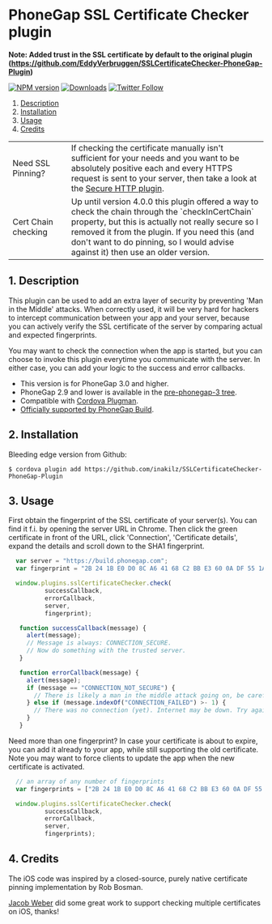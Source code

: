 # PhoneGap SSL Certificate Checker plugin

<strong>Note: Added trust in the SSL certificate by default to the original plugin (https://github.com/EddyVerbruggen/SSLCertificateChecker-PhoneGap-Plugin)</strong>


[![NPM version][npm-image]][npm-url]
[![Downloads][downloads-image]][npm-url]
[![Twitter Follow][twitter-image]][twitter-url]

[npm-image]:http://img.shields.io/npm/v/cordova-plugin-sslcertificatechecker.svg
[npm-url]:https://npmjs.org/package/cordova-plugin-sslcertificatechecker
[downloads-image]:http://img.shields.io/npm/dm/cordova-plugin-sslcertificatechecker.svg
[twitter-image]:https://img.shields.io/twitter/follow/eddyverbruggen.svg?style=social&label=Follow%20me
[twitter-url]:https://twitter.com/eddyverbruggen

1. [Description](https://github.com/EddyVerbruggen/SSLCertificateChecker-PhoneGap-Plugin#1-description)
2. [Installation](https://github.com/EddyVerbruggen/SSLCertificateChecker-PhoneGap-Plugin#2-installation)
3. [Usage](https://github.com/EddyVerbruggen/SSLCertificateChecker-PhoneGap-Plugin#3-usage)
4. [Credits](https://github.com/EddyVerbruggen/SSLCertificateChecker-PhoneGap-Plugin#4-credits)

<table width="100%">
    <tr>
        <td width="100">Need SSL Pinning?</td>
        <td>If checking the certificate manually isn't sufficient for your needs and you want to be absolutely positive each and every HTTPS request is sent to your server, then take a look at the <a href="http://plugins.telerik.com/plugin/secure-http">Secure HTTP plugin</a>.</td>
    </tr>
    <tr>
        <td>Cert Chain checking</td>
        <td>Up until version 4.0.0 this plugin offered a way to check the chain through the `checkInCertChain` property, but this is actually not really secure so I removed it from the plugin. If you need this (and don't want to do pinning, so I would advise against it) then use an older version.</td>
    </tr>
</table>

## 1. Description

This plugin can be used to add an extra layer of security by preventing 'Man in the Middle' attacks.
When correctly used, it will be very hard for hackers to intercept communication between your app and your server,
because you can actively verify the SSL certificate of the server by comparing actual and expected fingerprints.

You may want to check the connection when the app is started, but you can choose to invoke this plugin
everytime you communicate with the server. In either case, you can add your logic to the success and error callbacks.

* This version is for PhoneGap 3.0 and higher.
* PhoneGap 2.9 and lower is available in the [pre-phonegap-3 tree](https://github.com/EddyVerbruggen/SSLCertificateChecker-PhoneGap-Plugin/tree/pre-phonegap-3).
* Compatible with [Cordova Plugman](https://github.com/apache/cordova-plugman).
* [Officially supported by PhoneGap Build](https://build.phonegap.com/plugins).


## 2. Installation

Bleeding edge version from Github:
```
$ cordova plugin add https://github.com/inakilz/SSLCertificateChecker-PhoneGap-Plugin
```

## 3. Usage

First obtain the fingerprint of the SSL certificate of your server(s).
You can find it f.i. by opening the server URL in Chrome. Then click the green certificate in front of the URL, click 'Connection',
'Certificate details', expand the details and scroll down to the SHA1 fingerprint.

```javascript
  var server = "https://build.phonegap.com";
  var fingerprint = "2B 24 1B E0 D0 8C A6 41 68 C2 BB E3 60 0A DF 55 1A FC A8 45";

  window.plugins.sslCertificateChecker.check(
          successCallback,
          errorCallback,
          server,
          fingerprint);

   function successCallback(message) {
     alert(message);
     // Message is always: CONNECTION_SECURE.
     // Now do something with the trusted server.
   }

   function errorCallback(message) {
     alert(message);
     if (message == "CONNECTION_NOT_SECURE") {
       // There is likely a man in the middle attack going on, be careful!
     } else if (message.indexOf("CONNECTION_FAILED") >- 1) {
       // There was no connection (yet). Internet may be down. Try again (a few times) after a little timeout.
     }
   }
```

Need more than one fingerprint? In case your certificate is about to expire, you can add it already to your app, while still supporting the old certificate.
Note you may want to force clients to update the app when the new certificate is activated.
```javascript
  // an array of any number of fingerprints
  var fingerprints = ["2B 24 1B E0 D0 8C A6 41 68 C2 BB E3 60 0A DF 55 1A FC A8 45", "SE CO ND", ..];

  window.plugins.sslCertificateChecker.check(
          successCallback,
          errorCallback,
          server,
          fingerprints);
```


## 4. Credits
The iOS code was inspired by a closed-source, purely native certificate pinning implementation by Rob Bosman.

[Jacob Weber](https://github.com/EddyVerbruggen/SSLCertificateChecker-PhoneGap-Plugin/issues/9) did some great work to support checking multiple certificates on iOS, thanks!
